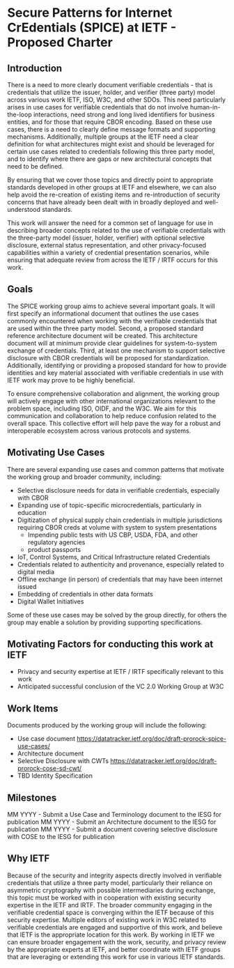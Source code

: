 # Secure Patterns for Internet CrEdentials (SPICE) at IETF - Proposed Charter

## Introduction

There is a need to more clearly document verifiable credentials - that is credentials that utilize the issuer, holder, and verifier (three party) model across various work IETF, ISO, W3C, and other SDOs.  This need particularly arises in use cases for verifiable credentials that do not involve human-in-the-loop interactions, need strong and long lived identifiers for business entities, and for those that require CBOR encoding. Based on these use cases, there is a need to clearly define message formats and supporting mechanisms.  Additionally, multiple groups at the IETF need a clear definition for what architectures might exist and should be leveraged for certain use cases related to credentials following this three party model, and to identify where there are gaps or new architectural concepts that need to be defined.

By ensuring that we cover those topics and directly point to appropriate standards developed in other groups at IETF and elsewhere, we can also help avoid the re-creation of existing items and re-introduction of security concerns that have already been dealt with in broadly deployed and well-understood standards. 

This work will answer the need for a common set of language for use in describing broader concepts related to the use of verifiable credentials with the three-party model (issuer, holder, verifier) with optional selective disclosure, external status representation, and other privacy-focused capabilities within a variety of credential presentation scenarios, while ensuring that adequate review from across the IETF / IRTF occurs for this work.

## Goals

The SPICE working group aims to achieve several important goals. It will first specify an informational document that outlines the use cases commonly encountered when working with the verifiable credentials that are used within the three party model. Second, a proposed standard reference architecture document will be created. This architecture document will at minimum provide clear guidelines for system-to-system exchange of credentials. Third, at least one mechanism to support selective disclosure with CBOR credentials will be proposed for standardization.  Additionally, identifying or providing a proposed standard for how to provide identities and key material associated with verifiable credentials in use with IETF work may prove to be highly beneficial.

To ensure comprehensive collaboration and alignment, the working group will actively engage with other international organizations relevant to the problem space, including ISO, OIDF, and the W3C. We aim for this communication and collaboration to help reduce confusion related to the overall space. This collective effort will help pave the way for a robust and interoperable ecosystem across various protocols and systems.  

## Motivating Use Cases

There are several expanding use cases and common patterns that motivate the working group and broader community, including:

- Selective disclosure needs for data in verifiable credentials, especially with CBOR
- Expanding use of topic-specific microcredentials, particularly in education
- Digitization of physical supply chain credentials in multiple jurisdictions requiring CBOR creds at volume with system to system presentations
  - Impending public tests with US CBP, USDA, FDA, and other regulatory agencies
  - product passports
- IoT, Control Systems, and Critical Infrastructure related Credentials
- Credentials related to authenticity and provenance, especially related to digital media
- Offline exchange (in person) of credentials that may have been internet issued
- Embedding of credentials in other data formats
- Digital Wallet Initiatives

Some of these use cases may be solved by the group directly, for others the group may enable a solution by providing supporting specifications.

## Motivating Factors for conducting this work at IETF

- Privacy and security expertise at IETF / IRTF specifically relevant to this work
- Anticipated successful conclusion of the VC 2.0 Working Group at W3C

## Work Items

Documents produced by the working group will include the following:

- Use case document https://datatracker.ietf.org/doc/draft-prorock-spice-use-cases/ 
- Architecture document
- Selective Disclosure with CWTs https://datatracker.ietf.org/doc/draft-prorock-cose-sd-cwt/ 
- TBD Identity Specification

## Milestones

MM YYYY - Submit a Use Case and Terminology document to the IESG for publication
MM YYYY - Submit an Architecture document to the IESG for publication
MM YYYY - Submit a document covering selective disclosure with COSE to the IESG for publication

## Why IETF

Because of the security and integrity aspects directly involved in verifiable credentials that utilize a three party model, particularly their reliance on asymmetric cryptography with possible intermediaries during exchange, this topic must be worked with in cooperation with existing security expertise in the IETF and IRTF.  The broader community engaging in the verifiable credential space is converging within the IETF because of this security expertise. Multiple editors of existing work in W3C related to verifiable credentials are engaged and supportive of this work, and believe that IETF is the appropriate location for this work. By working in IETF we can ensure broader engagement with the work, security, and privacy review by the appropriate experts at IETF, and better coordinate with IETF groups that are leveraging or extending this work for use in various IETF standards.  
